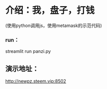 # 介绍：我，盘子，打钱
(使用python调用js，使用metamask的示范代码)

### run：
streamlit run panzi.py

## 演示地址：
http://newpz.steem.vip:8502
